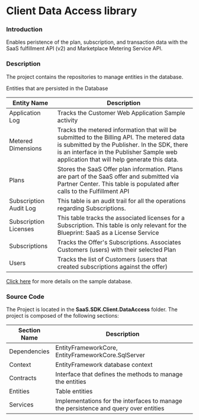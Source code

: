 # Client Data Access library

### Introduction

Enables peristence of the plan, subscription, and transaction data with the SaaS fulfillment API (v2) and Marketplace Metering Service API.	

### Description

The project contains the repositories to manage entities in the database.

Entities that are persisted in the Database

| Entity Name | Description |
| --- | --- | 
| Application Log | Tracks the Customer Web Application Sample activity |  
| Metered Dimensions | Tracks the metered information that will be submitted to the Billing API. The metered data is submitted by the Publisher. In the SDK, there is an interface in the Publisher Sample web application that will help generate this data.  |  
| Plans | Stores the SaaS Offer plan information. Plans are part of the SaaS offer and submitted via Partner Center. This table is populated after calls to the Fulfillment API|  
| Subscription Audit Log | This table is an audit trail for all the operations regarding Subscriptions. |  
| Subscription Licenses | This table tracks the associated licenses for a Subscription. This table is only relevant for the Blueprint: SaaS as a License Service |  
| Subscriptions | Tracks the Offer's Subscriptions. Associates Customers (users) with their selected Plan|  
| Users | Tracks the list of Customers (users that created subscriptions against the offer) |  

[Click here](Transactable-SaaS-SDK-Sample-Database.md) for more details on the sample database. 
### Source Code 

The Project is located in the **SaaS.SDK.Client.DataAccess** folder. The project is composed of the following sections: 

| Section Name | Description |
| --- | --- |  
| Dependencies | EntityFrameworkCore,  EntityFrameworkCore.SqlServer|
| Context | EntityFramework database context | 
| Contracts | Interface that defines the methods to manage the entities |
| Entities | Table entities | 
| Services | Implementations for the interfaces to manage the persistence and query over entities |
 


